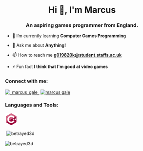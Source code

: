 <h1 align="center">Hi 👋, I'm Marcus</h1>
<h3 align="center">An aspiring games programmer from England.</h3>

- 🌱 I’m currently learning **Computer Games Programming**

- 💬 Ask me about **Anything!**

- 📫 How to reach me **g019820k@student.staffs.ac.uk**

- ⚡ Fun fact **I think that I'm good at video games**

<h3 align="left">Connect with me:</h3>
<p align="left">
<a href="https://twitter.com/_marcus_gale_" target="blank"><img align="center" src="https://raw.githubusercontent.com/rahuldkjain/github-profile-readme-generator/master/src/images/icons/Social/twitter.svg" alt="_marcus_gale_" height="30" width="40" /></a>
<a href="https://linkedin.com/in/marcus gale" target="blank"><img align="center" src="https://raw.githubusercontent.com/rahuldkjain/github-profile-readme-generator/master/src/images/icons/Social/linked-in-alt.svg" alt="marcus gale" height="30" width="40" /></a>
</p>

<h3 align="left">Languages and Tools:</h3>
<p align="left"> <a href="https://www.w3schools.com/cpp/" target="_blank" rel="noreferrer"> <img src="https://raw.githubusercontent.com/devicons/devicon/master/icons/cplusplus/cplusplus-original.svg" alt="cplusplus" width="40" height="40"/> </a> </p>

<p>&nbsp;<img align="center" src="https://github-readme-stats.vercel.app/api?username=betrayed3d&show_icons=true&locale=en" alt="betrayed3d" /></p>

<p><img align="center" src="https://github-readme-streak-stats.herokuapp.com/?user=betrayed3d&" alt="betrayed3d" /></p>


